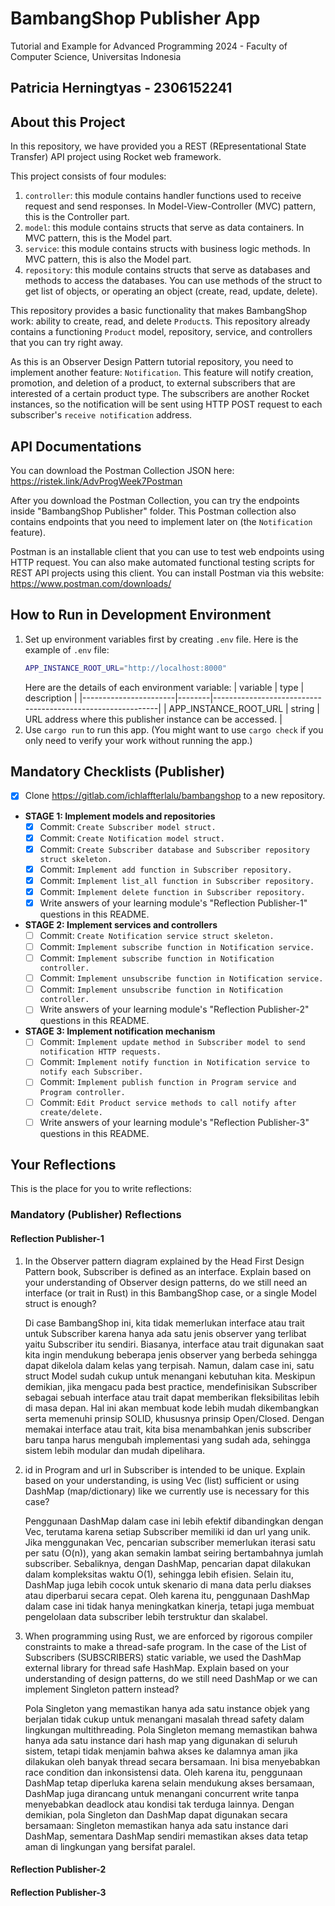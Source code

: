 # BambangShop Publisher App
Tutorial and Example for Advanced Programming 2024 - Faculty of Computer Science, Universitas Indonesia


Patricia Herningtyas - 2306152241
---

## About this Project
In this repository, we have provided you a REST (REpresentational State Transfer) API project using Rocket web framework.

This project consists of four modules:
1.  `controller`: this module contains handler functions used to receive request and send responses.
    In Model-View-Controller (MVC) pattern, this is the Controller part.
2.  `model`: this module contains structs that serve as data containers.
    In MVC pattern, this is the Model part.
3.  `service`: this module contains structs with business logic methods.
    In MVC pattern, this is also the Model part.
4.  `repository`: this module contains structs that serve as databases and methods to access the databases.
    You can use methods of the struct to get list of objects, or operating an object (create, read, update, delete).

This repository provides a basic functionality that makes BambangShop work: ability to create, read, and delete `Product`s.
This repository already contains a functioning `Product` model, repository, service, and controllers that you can try right away.

As this is an Observer Design Pattern tutorial repository, you need to implement another feature: `Notification`.
This feature will notify creation, promotion, and deletion of a product, to external subscribers that are interested of a certain product type.
The subscribers are another Rocket instances, so the notification will be sent using HTTP POST request to each subscriber's `receive notification` address.

## API Documentations

You can download the Postman Collection JSON here: https://ristek.link/AdvProgWeek7Postman

After you download the Postman Collection, you can try the endpoints inside "BambangShop Publisher" folder.
This Postman collection also contains endpoints that you need to implement later on (the `Notification` feature).

Postman is an installable client that you can use to test web endpoints using HTTP request.
You can also make automated functional testing scripts for REST API projects using this client.
You can install Postman via this website: https://www.postman.com/downloads/

## How to Run in Development Environment
1.  Set up environment variables first by creating `.env` file.
    Here is the example of `.env` file:
    ```bash
    APP_INSTANCE_ROOT_URL="http://localhost:8000"
    ```
    Here are the details of each environment variable:
    | variable              | type   | description                                                |
    |-----------------------|--------|------------------------------------------------------------|
    | APP_INSTANCE_ROOT_URL | string | URL address where this publisher instance can be accessed. |
2.  Use `cargo run` to run this app.
    (You might want to use `cargo check` if you only need to verify your work without running the app.)

## Mandatory Checklists (Publisher)
-   [x] Clone https://gitlab.com/ichlaffterlalu/bambangshop to a new repository.
-   **STAGE 1: Implement models and repositories**
    -   [x] Commit: `Create Subscriber model struct.`
    -   [x] Commit: `Create Notification model struct.`
    -   [x] Commit: `Create Subscriber database and Subscriber repository struct skeleton.`
    -   [x] Commit: `Implement add function in Subscriber repository.`
    -   [x] Commit: `Implement list_all function in Subscriber repository.`
    -   [x] Commit: `Implement delete function in Subscriber repository.`
    -   [x] Write answers of your learning module's "Reflection Publisher-1" questions in this README.
-   **STAGE 2: Implement services and controllers**
    -   [ ] Commit: `Create Notification service struct skeleton.`
    -   [ ] Commit: `Implement subscribe function in Notification service.`
    -   [ ] Commit: `Implement subscribe function in Notification controller.`
    -   [ ] Commit: `Implement unsubscribe function in Notification service.`
    -   [ ] Commit: `Implement unsubscribe function in Notification controller.`
    -   [ ] Write answers of your learning module's "Reflection Publisher-2" questions in this README.
-   **STAGE 3: Implement notification mechanism**
    -   [ ] Commit: `Implement update method in Subscriber model to send notification HTTP requests.`
    -   [ ] Commit: `Implement notify function in Notification service to notify each Subscriber.`
    -   [ ] Commit: `Implement publish function in Program service and Program controller.`
    -   [ ] Commit: `Edit Product service methods to call notify after create/delete.`
    -   [ ] Write answers of your learning module's "Reflection Publisher-3" questions in this README.

## Your Reflections
This is the place for you to write reflections:

### Mandatory (Publisher) Reflections

#### Reflection Publisher-1
1. In the Observer pattern diagram explained by the Head First Design Pattern book, Subscriber is defined as an interface. Explain based on your understanding of Observer design patterns, do we still need an interface (or trait in Rust) in this BambangShop case, or a single Model struct is enough?

    Di case BambangShop ini, kita tidak memerlukan interface atau trait untuk Subscriber karena hanya ada satu jenis observer yang terlibat yaitu Subscriber itu sendiri. Biasanya, interface atau trait digunakan saat kita ingin mendukung beberapa jenis observer yang berbeda sehingga dapat dikelola dalam kelas yang terpisah. Namun, dalam case ini, satu struct Model sudah cukup untuk menangani kebutuhan kita. Meskipun demikian, jika mengacu pada best practice, mendefinisikan Subscriber sebagai sebuah interface atau trait dapat memberikan fleksibilitas lebih di masa depan. Hal ini akan membuat kode lebih mudah dikembangkan serta memenuhi prinsip SOLID, khususnya prinsip Open/Closed. Dengan memakai interface atau trait, kita bisa menambahkan jenis subscriber baru tanpa harus mengubah implementasi yang sudah ada, sehingga sistem lebih modular dan mudah dipelihara.

2. id in Program and url in Subscriber is intended to be unique. Explain based on your understanding, is using Vec (list) sufficient or using DashMap (map/dictionary) like we currently use is necessary for this case?
    
    Penggunaan DashMap dalam case ini lebih efektif dibandingkan dengan Vec, terutama karena setiap Subscriber memiliki id dan url yang unik. Jika menggunakan Vec, pencarian subscriber memerlukan iterasi satu per satu (O(n)), yang akan semakin lambat seiring bertambahnya jumlah subscriber. Sebaliknya, dengan DashMap, pencarian dapat dilakukan dalam kompleksitas waktu O(1), sehingga lebih efisien. Selain itu, DashMap juga lebih cocok untuk skenario di mana data perlu diakses atau diperbarui secara cepat. Oleh karena itu, penggunaan DashMap dalam case ini tidak hanya meningkatkan kinerja, tetapi juga membuat pengelolaan data subscriber lebih terstruktur dan skalabel.


3. When programming using Rust, we are enforced by rigorous compiler constraints to make a thread-safe program. In the case of the List of Subscribers (SUBSCRIBERS) static variable, we used the DashMap external library for thread safe HashMap. Explain based on your understanding of design patterns, do we still need DashMap or we can implement Singleton pattern instead?


    Pola Singleton yang memastikan hanya ada satu instance objek yang berjalan tidak cukup untuk menangani masalah thread safety dalam lingkungan multithreading. Pola Singleton memang memastikan bahwa hanya ada satu instance dari hash map yang digunakan di seluruh sistem, tetapi tidak menjamin bahwa akses ke dalamnya aman jika dilakukan oleh banyak thread secara bersamaan. Ini bisa menyebabkan race condition dan inkonsistensi data. Oleh karena itu, penggunaan DashMap tetap diperluka karena selain mendukung akses bersamaan, DashMap juga dirancang untuk menangani concurrent write tanpa menyebabkan deadlock atau kondisi tak terduga lainnya. Dengan demikian, pola Singleton dan DashMap dapat digunakan secara bersamaan: Singleton memastikan hanya ada satu instance dari DashMap, sementara DashMap sendiri memastikan akses data tetap aman di lingkungan yang bersifat paralel.

#### Reflection Publisher-2

#### Reflection Publisher-3
